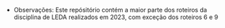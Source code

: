- Observações:
    Este repósitório contém a maior parte dos roteiros da disciplina de LEDA realizados em 2023, com exceção dos roteiros 6 e 9

